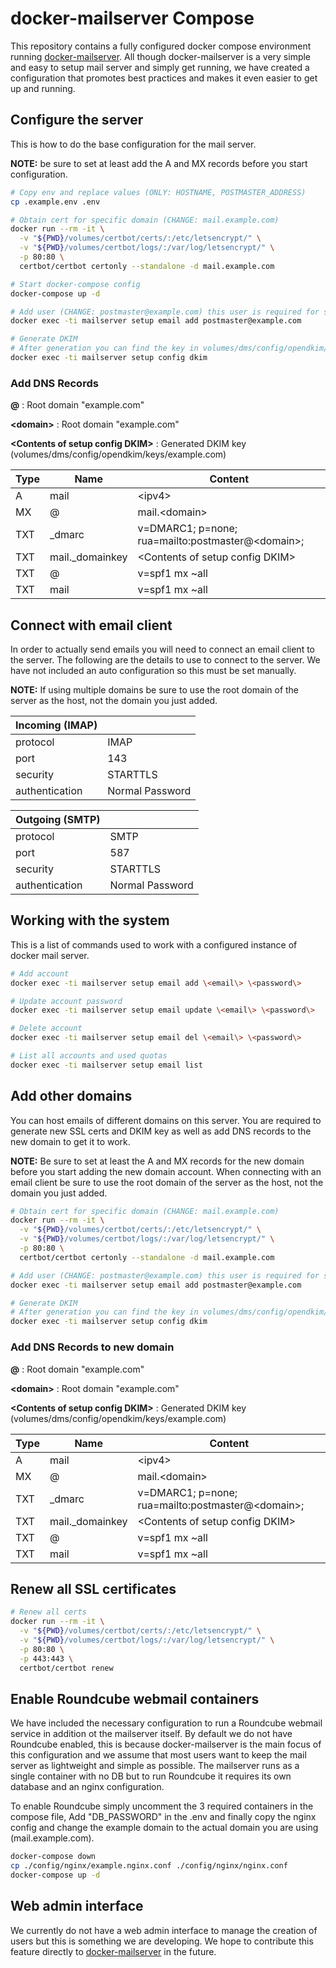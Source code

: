 # docker-mailserver Compose

This repository contains a fully configured docker compose environment running [docker-mailserver](https://github.com/docker-mailserver/docker-mailserver). All though docker-mailserver is a very simple and easy to setup mail server and simply get running, we have created a configuration that promotes best practices and makes it even easier to get up and running.

## Configure the server

This is how to do the base configuration for the mail server.

**NOTE:** be sure to set at least add the A and MX records before you start configuration.

``` sh
# Copy env and replace values (ONLY: HOSTNAME, POSTMASTER_ADDRESS)
cp .example.env .env

# Obtain cert for specific domain (CHANGE: mail.example.com)
docker run --rm -it \
  -v "${PWD}/volumes/certbot/certs/:/etc/letsencrypt/" \
  -v "${PWD}/volumes/certbot/logs/:/var/log/letsencrypt/" \
  -p 80:80 \
  certbot/certbot certonly --standalone -d mail.example.com

# Start docker-compose config
docker-compose up -d

# Add user (CHANGE: postmaster@example.com) this user is required for setup
docker exec -ti mailserver setup email add postmaster@example.com

# Generate DKIM
# After generation you can find the key in volumes/dms/config/opendkim/keys/example.com (CHANGE: example.com)
docker exec -ti mailserver setup config dkim
```

### Add DNS Records

**@** : Root domain "example.com"

**\<domain\>** : Root domain "example.com"

**\<Contents of setup config DKIM\>** : Generated DKIM key (volumes/dms/config/opendkim/keys/example.com)

| Type | Name            | Content                                             |
| ---- | --------------- | --------------------------------------------------- |
| A    | mail            | \<ipv4\>                                            |
| MX   | @               | mail.\<domain\>                                     |
| TXT  | _dmarc          | v=DMARC1; p=none; rua=mailto:postmaster@\<domain\>; |
| TXT  | mail._domainkey | \<Contents of setup config DKIM\>                   |
| TXT  | @               | v=spf1 mx ~all                                      |
| TXT  | mail            | v=spf1 mx ~all                                      |

## Connect with email client

In order to actually send emails you will need to connect an email client to the server. The following are the details to use to connect to the server. We have not included an auto configuration so this must be set manually.

**NOTE:** If using multiple domains be sure to use the root domain of the server as the host, not the domain you just added.

| Incoming (IMAP) |                 |
| --------------- | --------------- |
| protocol        | IMAP            |
| port            | 143             |
| security        | STARTTLS        |
| authentication  | Normal Password |

| Outgoing (SMTP) |                 |
| --------------- | --------------- |
| protocol        | SMTP            |
| port            | 587             |
| security        | STARTTLS        |
| authentication  | Normal Password |

## Working with the system

This is a list of commands used to work with a configured instance of docker mail server.

``` sh
# Add account
docker exec -ti mailserver setup email add \<email\> \<password\>

# Update account password
docker exec -ti mailserver setup email update \<email\> \<password\>

# Delete account
docker exec -ti mailserver setup email del \<email\> \<password\>

# List all accounts and used quotas
docker exec -ti mailserver setup email list
```

## Add other domains

You can host emails of different domains on this server. You are required to generate new SSL certs and DKIM key as well as add DNS records to the new domain to get it to work.

**NOTE:** Be sure to set at least the A and MX records for the new domain before you start adding the new domain account. When connecting with an email client be sure to use the root domain of the server as the host, not the domain you just added.

``` sh
# Obtain cert for specific domain (CHANGE: mail.example.com)
docker run --rm -it \
  -v "${PWD}/volumes/certbot/certs/:/etc/letsencrypt/" \
  -v "${PWD}/volumes/certbot/logs/:/var/log/letsencrypt/" \
  -p 80:80 \
  certbot/certbot certonly --standalone -d mail.example.com

# Add user (CHANGE: postmaster@example.com) this user is required for setup
docker exec -ti mailserver setup email add postmaster@example.com

# Generate DKIM
# After generation you can find the key in volumes/dms/config/opendkim/keys/example.com (CHANGE: example.com)
docker exec -ti mailserver setup config dkim
```

### Add DNS Records to new domain

**@** : Root domain "example.com"

**\<domain\>** : Root domain "example.com"

**\<Contents of setup config DKIM\>** : Generated DKIM key (volumes/dms/config/opendkim/keys/example.com)

| Type | Name            | Content                                             |
| ---- | --------------- | --------------------------------------------------- |
| A    | mail            | \<ipv4\>                                            |
| MX   | @               | mail.\<domain\>                                     |
| TXT  | _dmarc          | v=DMARC1; p=none; rua=mailto:postmaster@\<domain\>; |
| TXT  | mail._domainkey | \<Contents of setup config DKIM\>                   |
| TXT  | @               | v=spf1 mx ~all                                      |
| TXT  | mail            | v=spf1 mx ~all                                      |

## Renew all SSL certificates

``` bash
# Renew all certs
docker run --rm -it \
  -v "${PWD}/volumes/certbot/certs/:/etc/letsencrypt/" \
  -v "${PWD}/volumes/certbot/logs/:/var/log/letsencrypt/" \
  -p 80:80 \
  -p 443:443 \
  certbot/certbot renew
```

## Enable Roundcube webmail containers

We have included the necessary configuration to run a Roundcube webmail service in addition ot the mailserver itself. By default we do not have Roundcube enabled, this is because docker-mailserver is the main focus of this configuration and we assume that most users want to keep the mail server as lightweight and simple as possible. The mailserver runs as a single container with no DB but to run Roundcube it requires its own database and an nginx configuration. 

To enable Roundcube simply uncomment the 3 required containers in the compose file, Add "DB_PASSWORD" in the .env and finally copy the nginx config and change the example domain to the actual domain you are using (mail.example.com).

``` bash
docker-compose down
cp ./config/nginx/example.nginx.conf ./config/nginx/nginx.conf
docker-compose up -d
```

## Web admin interface

We currently do not have a web admin interface to manage the creation of users but this is something we are developing. We hope to contribute this feature directly to [docker-mailserver](https://github.com/docker-mailserver/docker-mailserver) in the future.
